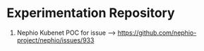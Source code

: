 # Experimentation Repository 

1. Nephio Kubenet POC for issue --> https://github.com/nephio-project/nephio/issues/933
